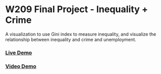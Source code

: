 W209 Final Project - Inequality + Crime
======

A visualization to use Gini index to measure inequality, and visualize the relationship between inequality and crime and unemployment. 

### [Live Demo](http://w209.devmaxlab.com)
### [Video Demo](https://www.youtube.com/watch?v=88hprjjbLQg)

